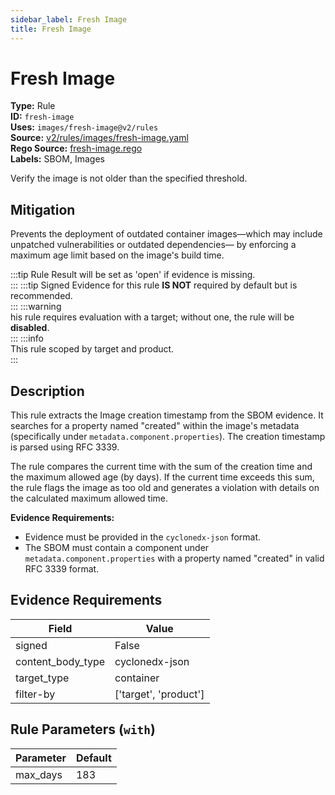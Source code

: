 ```yaml
---
sidebar_label: Fresh Image
title: Fresh Image
---  
```

# Fresh Image  
**Type:** Rule  
**ID:** `fresh-image`  
**Uses:** `images/fresh-image@v2/rules`  
**Source:** [v2/rules/images/fresh-image.yaml](https://github.com/scribe-public/sample-policies/v2/rules/images/fresh-image.yaml)  
**Rego Source:** [fresh-image.rego](https://github.com/scribe-public/sample-policies/v2/rules/images/fresh-image.rego)  
**Labels:** SBOM, Images  

Verify the image is not older than the specified threshold.


## Mitigation  
Prevents the deployment of outdated container images—which may include unpatched vulnerabilities or outdated dependencies— by enforcing a maximum age limit based on the image's build time.


:::tip 
Rule Result will be set as 'open' if evidence is missing.  
::: 
:::tip 
Signed Evidence for this rule **IS NOT** required by default but is recommended.  
::: 
:::warning  
his rule requires evaluation with a target; without one, the rule will be **disabled**.  
::: 
:::info  
This rule scoped by target and product.  
:::  

## Description  
This rule extracts the Image creation timestamp from the SBOM evidence. It searches for a property named "created" 
within the image's metadata (specifically under `metadata.component.properties`). The creation timestamp is parsed using RFC 3339.

The rule compares the current time with the sum of the creation time and the maximum allowed age (by days). If the current time exceeds this sum, 
the rule flags the image as too old and generates a violation with details on the calculated maximum allowed time.

**Evidence Requirements:**
- Evidence must be provided in the `cyclonedx-json` format.
- The SBOM must contain a component under `metadata.component.properties` with a property named "created" in valid RFC 3339 format.


## Evidence Requirements  
| Field | Value |
|-------|-------|
| signed | False |
| content_body_type | cyclonedx-json |
| target_type | container |
| filter-by | ['target', 'product'] |

## Rule Parameters (`with`)  
| Parameter | Default |
|-----------|---------|
| max_days | 183 |

